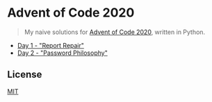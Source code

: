 # Advent of Code 2020

> My naive solutions for [Advent of Code 2020](https://adventofcode.com/2020), written in Python.

- [Day 1 - "Report Repair"](day_1)
- [Day 2 - "Password Philosophy"](day_2)

## License

[MIT](LICENSE)